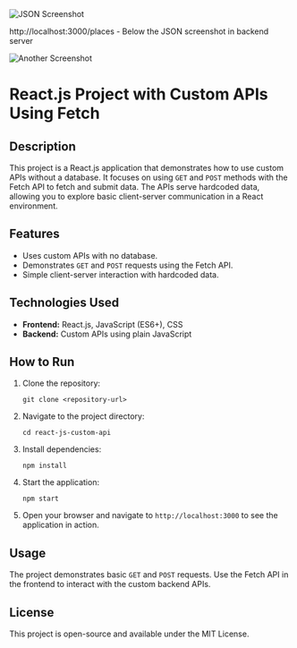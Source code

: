<img src="https://github.com/user-attachments/assets/19b59a3b-708d-494a-8aaf-3a69e49dc620" alt="JSON Screenshot">

<p>http://localhost:3000/places - Below the JSON screenshot in backend server</p>

<img src="https://github.com/user-attachments/assets/819d1784-4296-4c95-96fe-20b8ba5498e0" alt="Another Screenshot">
<h1>React.js Project with Custom APIs Using Fetch</h1>

<h2>Description</h2>
<p>
  This project is a React.js application that demonstrates how to use custom APIs without a database. It focuses on using <code>GET</code> and <code>POST</code> methods with the Fetch API to fetch and submit data. The APIs serve hardcoded data, allowing you to explore basic client-server communication in a React environment.
</p>

<h2>Features</h2>
<ul>
  <li>Uses custom APIs with no database.</li>
  <li>Demonstrates <code>GET</code> and <code>POST</code> requests using the Fetch API.</li>
  <li>Simple client-server interaction with hardcoded data.</li>
</ul>

<h2>Technologies Used</h2>
<ul>
  <li><strong>Frontend:</strong> React.js, JavaScript (ES6+), CSS</li>
  <li><strong>Backend:</strong> Custom APIs using plain JavaScript</li>
</ul>

<h2>How to Run</h2>
<ol>
  <li>Clone the repository:
    <pre><code>git clone &lt;repository-url&gt;</code></pre>
  </li>
  <li>Navigate to the project directory:
    <pre><code>cd react-js-custom-api</code></pre>
  </li>
  <li>Install dependencies:
    <pre><code>npm install</code></pre>
  </li>
  <li>Start the application:
    <pre><code>npm start</code></pre>
  </li>
  <li>Open your browser and navigate to <code>http://localhost:3000</code> to see the application in action.</li>
</ol>

<h2>Usage</h2>
<p>
  The project demonstrates basic <code>GET</code> and <code>POST</code> requests. Use the Fetch API in the frontend to interact with the custom backend APIs.
</p>

<h2>License</h2>
<p>
  This project is open-source and available under the MIT License.
</p>
